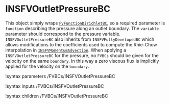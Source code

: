 # INSFVOutletPressureBC

This object simply wraps [`FVFunctionDirichletBC`](framework:FVFunctionDirichletBC.md), so
a required parameter is `function` describing the pressure along an outlet
boundary. The `variable` parameter should correspond to the pressure
variable. `INSFVOutletPressureBC` also inherits from `INSFVFullyDevelopedBC`
which allows modifications to the coefficients used to compute the Rhie-Chow
interpolation in [`INSFVMomentumAdvection`](INSFVMomentumAdvection.md). When
applying a `INSFVOutletPressureBC` for the pressure, no `FVBCs` should be given
for the velocity on the same `boundary`. In this way a zero viscous flux is
implicitly applied for the velocity on the `boundary`.

!syntax parameters /FVBCs/INSFVOutletPressureBC

!syntax inputs /FVBCs/INSFVOutletPressureBC

!syntax children /FVBCs/INSFVOutletPressureBC
